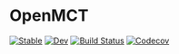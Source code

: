 # OpenMCT

[![Stable](https://img.shields.io/badge/docs-stable-blue.svg)](https://Affie.github.io/OpenMCT.jl/stable)
[![Dev](https://img.shields.io/badge/docs-dev-blue.svg)](https://Affie.github.io/OpenMCT.jl/dev)
[![Build Status](https://travis-ci.com/Affie/OpenMCT.jl.svg?branch=master)](https://travis-ci.com/Affie/OpenMCT.jl)
[![Codecov](https://codecov.io/gh/Affie/OpenMCT.jl/branch/master/graph/badge.svg)](https://codecov.io/gh/Affie/OpenMCT.jl)
